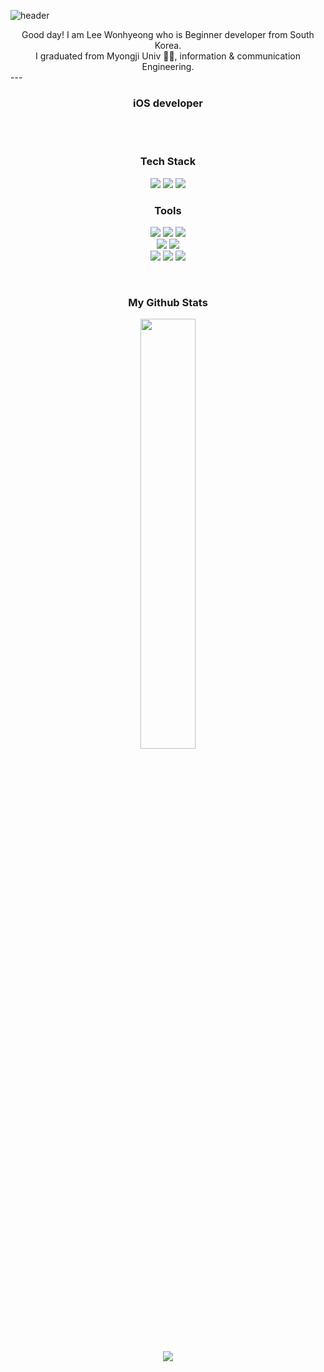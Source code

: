 ![header](https://capsule-render.vercel.app/api?type=waving&color=b0d4ff&height=300&section=header&text=Wonhyeong&fontSize=90&animation=fadeIn&fontAlignY=38)

<div align="center">
Good day! I am Lee Wonhyeong who is Beginner developer from South Korea.<br>
I graduated from Myongji Univ 👨‍🎓, information & communication Engineering.
</div>
---
<br>

<h3 align="center"> iOS developer </h3>

<br>
<br>

<h3 align="center"> Tech Stack </h3>

<div align="center">
<img src="https://img.shields.io/badge/Swift-F05138?style=flat-square&logo=Swift&logoColor=white">
<img src="https://img.shields.io/badge/UIKit-2396F3?style=flat-square&logo=UIKit&logoColor=white">
<img src="https://img.shields.io/badge/SwiftUI-000000?style=flat-square&logo=Swift&logoColor=blue">
  </div>
  
  <h3 align='center'>  Tools  </h3>
 <p align='center'>
  <img src="https://img.shields.io/badge/Git-F05032?style=flat-square&logo=Git&logoColor=white"/>
  <img src="https://img.shields.io/badge/GitHub-181717?style=flat-square&logo=GitHub&logoColor=white"/>
  <img src="https://img.shields.io/badge/iTerm2-000000?style=flat-square&logo=iTerm2&logoColor=white"/>
  <br>

  <img src="https://img.shields.io/badge/Xcode-147EFB?style=flat-square&logo=Xcode&logoColor=white"/>
  <img src="https://img.shields.io/badge/Visual Studio Code-007ACC?style=flat-square&logo=Visual Studio Code&logoColor=white"/>
  <br>

  <img src="https://img.shields.io/badge/Slack-4A154B?style=flat-square&logo=Slack&logoColor=white"/>
  <img src="https://img.shields.io/badge/Notion-000000?style=flat-square&logo=Notion&logoColor=white"/>
  <img src="https://img.shields.io/badge/Discord-5865F2?style=flat-square&logo=Discord&logoColor=white"/>
</p>

  </br>
<h3 align="center"> My Github Stats </h3>

<div align="center">
<a href="s">
  <img src="https://github-readme-stats.vercel.app/api?username=whl0526&theme=whl0526&show_icons=true" width="42%" />
</a>


 ![](https://github-profile-summary-cards.vercel.app/api/cards/profile-details?username=whl0526)
